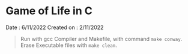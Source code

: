 # Game of Life in C

Date : 6/11/2022
Created on : 2/11/2022

> Run with gcc Compiler and Makefile, with command `make conway`. Erase Executable files with `make clean`.
